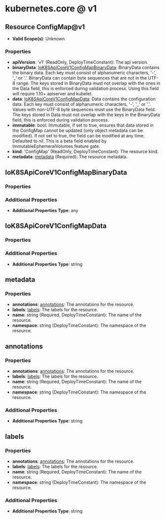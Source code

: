 # kubernetes.core @ v1

## Resource ConfigMap@v1
* **Valid Scope(s)**: Unknown
### Properties
* **apiVersion**: 'v1' (ReadOnly, DeployTimeConstant): The api version.
* **binaryData**: [IoK8SApiCoreV1ConfigMapBinaryData](#iok8sapicorev1configmapbinarydata): BinaryData contains the binary data. Each key must consist of alphanumeric characters, '-', '_' or '.'. BinaryData can contain byte sequences that are not in the UTF-8 range. The keys stored in BinaryData must not overlap with the ones in the Data field, this is enforced during validation process. Using this field will require 1.10+ apiserver and kubelet.
* **data**: [IoK8SApiCoreV1ConfigMapData](#iok8sapicorev1configmapdata): Data contains the configuration data. Each key must consist of alphanumeric characters, '-', '_' or '.'. Values with non-UTF-8 byte sequences must use the BinaryData field. The keys stored in Data must not overlap with the keys in the BinaryData field, this is enforced during validation process.
* **immutable**: bool: Immutable, if set to true, ensures that data stored in the ConfigMap cannot be updated (only object metadata can be modified). If not set to true, the field can be modified at any time. Defaulted to nil. This is a beta field enabled by ImmutableEphemeralVolumes feature gate.
* **kind**: 'ConfigMap' (ReadOnly, DeployTimeConstant): The resource kind.
* **metadata**: [metadata](#metadata) (Required): The resource metadata.

## IoK8SApiCoreV1ConfigMapBinaryData
### Properties
### Additional Properties
* **Additional Properties Type**: any

## IoK8SApiCoreV1ConfigMapData
### Properties
### Additional Properties
* **Additional Properties Type**: string

## metadata
### Properties
* **annotations**: [annotations](#annotations): The annotations for the resource.
* **labels**: [labels](#labels): The labels for the resource.
* **name**: string (Required, DeployTimeConstant): The name of the resource.
* **namespace**: string (DeployTimeConstant): The namespace of the resource.

## annotations
### Properties
* **annotations**: [annotations](#annotations): The annotations for the resource.
* **labels**: [labels](#labels): The labels for the resource.
* **name**: string (Required, DeployTimeConstant): The name of the resource.
* **namespace**: string (DeployTimeConstant): The namespace of the resource.
### Additional Properties
* **Additional Properties Type**: string

## labels
### Properties
* **annotations**: [annotations](#annotations): The annotations for the resource.
* **labels**: [labels](#labels): The labels for the resource.
* **name**: string (Required, DeployTimeConstant): The name of the resource.
* **namespace**: string (DeployTimeConstant): The namespace of the resource.
### Additional Properties
* **Additional Properties Type**: string

